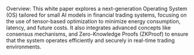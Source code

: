 Overview:
This white paper explores a next-generation Operating System (OS) tailored for small AI models in financial trading systems, focusing on the use of tensor-based optimization to minimize energy consumption, latency, and future costs. It also integrates advanced concepts like  consensus mechanisms, and Zero-Knowledge Proofs (ZKProof) to ensure that the system operates efficiently and securely in real-time trading environments.
